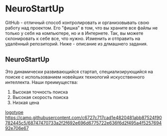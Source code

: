 # NeuroStartUp
GitHub - отличный способ контролировать и организовывать свою работу над проектом. Его "фишка" в том, что вы храните все
файлы не только у себя на компьютере, но и в Интернете.
Так, вы можете склонировать к себе все, что нужно. Изменить и отправить на удалённый репозиторий.
Ниже - описание из длмашнего задания.
## NeuroStartUp 
Это динамически развивающийся стартап, специализирующийся на поиске с использованием новейших технологий 
искусственного интеллекта. Наши преимущества:

1. Высокая точность поиска
2. Высокая скорость поиска
3. Низкая цена

[logotype](https://camo.githubusercontent.com/c6727c717cad1e4820481abb87524f90782445c5/68747470733a2f2f692e696d6775722e636f6d2f495a4f525769492e706e67)
https://camo.githubusercontent.com/c6727c717cad1e4820481abb87524f90782445c5/68747470733a2f2f692e696d6775722e636f6d2f495a4f525769492e706e67
